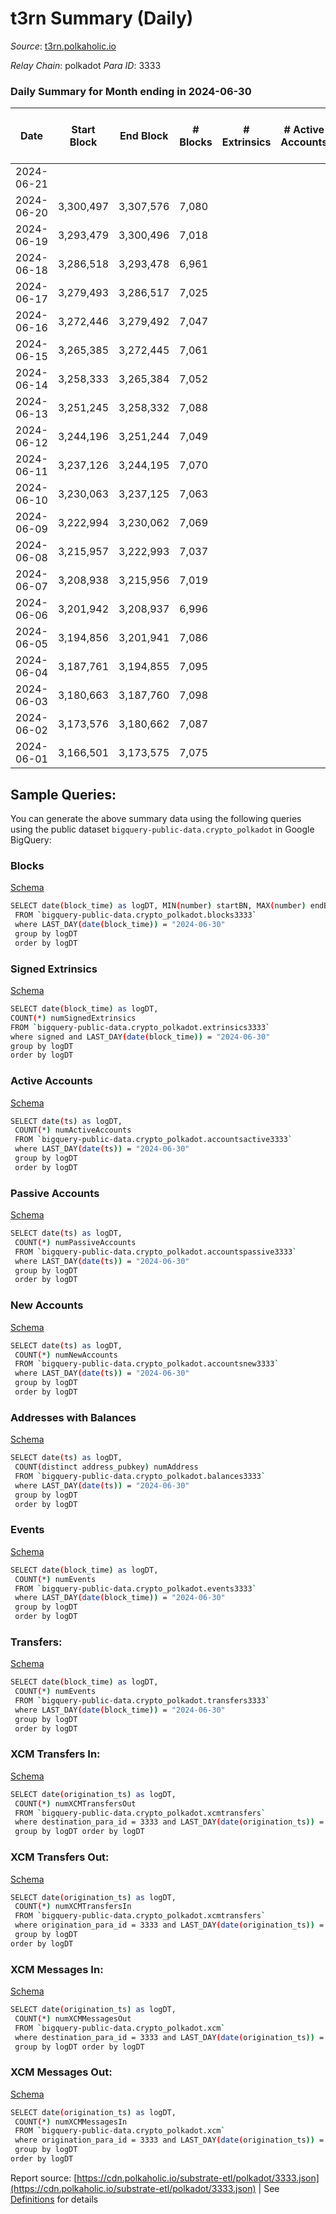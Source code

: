 # t3rn Summary (Daily)

_Source_: [t3rn.polkaholic.io](https://t3rn.polkaholic.io)

*Relay Chain*: polkadot
*Para ID*: 3333



### Daily Summary for Month ending in 2024-06-30


| Date    | Start Block | End Block | # Blocks | # Extrinsics | # Active Accounts | # Passive Accounts | # New Accounts | # Addresses | # Events  | # Transfers ($USD) | # XCM Transfers In ($USD) | # XCM Transfers Out ($USD) | # XCM In | # XCM Out | Issues |
|---------|-------------|-----------|----------|--------------|-------------------|--------------------|----------------|-------------|-----------|--------------------|---------------------------|----------------------------|----------|-----------|--------|
| 2024-06-21 |  |  |  |  |  |  |  |  |  |   |   |   |  |  |  |
| 2024-06-20 | 3,300,497 | 3,307,576 | 7,080 |  |  |  |  | 1 | 14,167 |   |   |   |  |  |  |
| 2024-06-19 | 3,293,479 | 3,300,496 | 7,018 |  |  |  |  | 1 | 14,043 |   |   |   |  |  |  |
| 2024-06-18 | 3,286,518 | 3,293,478 | 6,961 |  |  |  |  | 1 | 13,929 |   |   |   |  |  |  |
| 2024-06-17 | 3,279,493 | 3,286,517 | 7,025 |  |  |  |  | 1 | 14,057 |   |   |   |  |  |  |
| 2024-06-16 | 3,272,446 | 3,279,492 | 7,047 |  |  |  |  | 1 | 14,100 |   |   |   |  |  |  |
| 2024-06-15 | 3,265,385 | 3,272,445 | 7,061 |  |  |  |  | 1 | 14,129 |   |   |   |  |  |  |
| 2024-06-14 | 3,258,333 | 3,265,384 | 7,052 |  |  |  |  | 1 | 14,111 |   |   |   |  |  |  |
| 2024-06-13 | 3,251,245 | 3,258,332 | 7,088 |  |  |  |  | 1 | 14,183 |   |   |   |  |  |  |
| 2024-06-12 | 3,244,196 | 3,251,244 | 7,049 |  |  |  |  | 1 | 14,105 |   |   |   |  |  |  |
| 2024-06-11 | 3,237,126 | 3,244,195 | 7,070 |  |  |  |  | 1 | 14,147 |   |   |   |  |  |  |
| 2024-06-10 | 3,230,063 | 3,237,125 | 7,063 |  |  |  |  | 1 | 14,133 |   |   |   |  |  |  |
| 2024-06-09 | 3,222,994 | 3,230,062 | 7,069 |  |  |  |  | 1 | 14,145 |   |   |   |  |  |  |
| 2024-06-08 | 3,215,957 | 3,222,993 | 7,037 |  |  |  |  | 1 | 14,081 |   |   |   |  |  |  |
| 2024-06-07 | 3,208,938 | 3,215,956 | 7,019 |  |  |  |  | 1 | 14,045 |   |   |   |  |  |  |
| 2024-06-06 | 3,201,942 | 3,208,937 | 6,996 |  |  |  |  | 1 | 13,999 |   |   |   |  |  |  |
| 2024-06-05 | 3,194,856 | 3,201,941 | 7,086 |  |  |  |  | 1 | 14,179 |   |   |   |  |  |  |
| 2024-06-04 | 3,187,761 | 3,194,855 | 7,095 |  |  |  |  | 1 | 14,197 |   |   |   |  |  |  |
| 2024-06-03 | 3,180,663 | 3,187,760 | 7,098 |  |  |  |  | 1 | 14,202 |   |   |   |  |  |  |
| 2024-06-02 | 3,173,576 | 3,180,662 | 7,087 |  |  |  |  | 1 | 14,181 |   |   |   |  |  |  |
| 2024-06-01 | 3,166,501 | 3,173,575 | 7,075 |  |  |  |  | 1 | 14,157 |   |   |   |  |  |  |

## Sample Queries:
You can generate the above summary data using the following queries using the public dataset `bigquery-public-data.crypto_polkadot` in Google BigQuery:


### Blocks 

[Schema](https://github.com/colorfulnotion/substrate-etl/blob/main/schema/blocks.json)

```bash
SELECT date(block_time) as logDT, MIN(number) startBN, MAX(number) endBN, COUNT(*) numBlocks 
 FROM `bigquery-public-data.crypto_polkadot.blocks3333`  
 where LAST_DAY(date(block_time)) = "2024-06-30" 
 group by logDT 
 order by logDT
```

### Signed Extrinsics 

[Schema](https://github.com/colorfulnotion/substrate-etl/blob/main/schema/extrinsics.json)

```bash
SELECT date(block_time) as logDT, 
COUNT(*) numSignedExtrinsics 
FROM `bigquery-public-data.crypto_polkadot.extrinsics3333`  
where signed and LAST_DAY(date(block_time)) = "2024-06-30" 
group by logDT 
order by logDT
```

### Active Accounts 

[Schema](https://github.com/colorfulnotion/substrate-etl/blob/main/schema/accountsactive.json)

```bash
SELECT date(ts) as logDT, 
 COUNT(*) numActiveAccounts 
 FROM `bigquery-public-data.crypto_polkadot.accountsactive3333` 
 where LAST_DAY(date(ts)) = "2024-06-30" 
 group by logDT 
 order by logDT
```

### Passive Accounts 

[Schema](https://github.com/colorfulnotion/substrate-etl/blob/main/schema/accountspassive.json)

```bash
SELECT date(ts) as logDT, 
 COUNT(*) numPassiveAccounts 
 FROM `bigquery-public-data.crypto_polkadot.accountspassive3333` 
 where LAST_DAY(date(ts)) = "2024-06-30" 
 group by logDT 
 order by logDT
```

### New Accounts 

[Schema](https://github.com/colorfulnotion/substrate-etl/blob/main/schema/accountsnew.json)

```bash
SELECT date(ts) as logDT, 
 COUNT(*) numNewAccounts 
 FROM `bigquery-public-data.crypto_polkadot.accountsnew3333` 
 where LAST_DAY(date(ts)) = "2024-06-30" 
 group by logDT
 order by logDT
```

### Addresses with Balances 

[Schema](https://github.com/colorfulnotion/substrate-etl/blob/main/schema/balances.json)

```bash
SELECT date(ts) as logDT,
 COUNT(distinct address_pubkey) numAddress 
 FROM `bigquery-public-data.crypto_polkadot.balances3333` 
 where LAST_DAY(date(ts)) = "2024-06-30" 
 group by logDT 
 order by logDT
```

### Events 

[Schema](https://github.com/colorfulnotion/substrate-etl/blob/main/schema/events.json)

```bash
SELECT date(block_time) as logDT, 
 COUNT(*) numEvents 
 FROM `bigquery-public-data.crypto_polkadot.events3333` 
 where LAST_DAY(date(block_time)) = "2024-06-30" 
 group by logDT 
 order by logDT
```

### Transfers:

[Schema](https://github.com/colorfulnotion/substrate-etl/blob/main/schema/transfers.json)

```bash
SELECT date(block_time) as logDT, 
 COUNT(*) numEvents 
 FROM `bigquery-public-data.crypto_polkadot.transfers3333` 
 where LAST_DAY(date(block_time)) = "2024-06-30" 
 group by logDT 
 order by logDT
```

### XCM Transfers In: 

[Schema](https://github.com/colorfulnotion/substrate-etl/blob/main/schema/xcmtransfers.json)

```bash
SELECT date(origination_ts) as logDT, 
 COUNT(*) numXCMTransfersOut 
 FROM `bigquery-public-data.crypto_polkadot.xcmtransfers` 
 where destination_para_id = 3333 and LAST_DAY(date(origination_ts)) = "2024-06-30" 
 group by logDT order by logDT
```

### XCM Transfers Out: 

[Schema](https://github.com/colorfulnotion/substrate-etl/blob/main/schema/xcmtransfers.json)

```bash
SELECT date(origination_ts) as logDT, 
 COUNT(*) numXCMTransfersIn 
 FROM `bigquery-public-data.crypto_polkadot.xcmtransfers` 
 where origination_para_id = 3333 and LAST_DAY(date(origination_ts)) = "2024-06-30" 
 group by logDT 
order by logDT
```

### XCM Messages In: 

[Schema](https://github.com/colorfulnotion/substrate-etl/blob/main/schema/xcm.json)

```bash
SELECT date(origination_ts) as logDT, 
 COUNT(*) numXCMMessagesOut 
 FROM `bigquery-public-data.crypto_polkadot.xcm` 
 where destination_para_id = 3333 and LAST_DAY(date(origination_ts)) = "2024-06-30" 
 group by logDT order by logDT
```

### XCM Messages Out: 

[Schema](https://github.com/colorfulnotion/substrate-etl/blob/main/schema/xcm.json)

```bash
SELECT date(origination_ts) as logDT, 
 COUNT(*) numXCMMessagesIn 
 FROM `bigquery-public-data.crypto_polkadot.xcm` 
 where origination_para_id = 3333 and LAST_DAY(date(origination_ts)) = "2024-06-30" 
 group by logDT 
order by logDT
```


Report source: [https://cdn.polkaholic.io/substrate-etl/polkadot/3333.json](https://cdn.polkaholic.io/substrate-etl/polkadot/3333.json) | See [Definitions](/DEFINITIONS.md) for details
